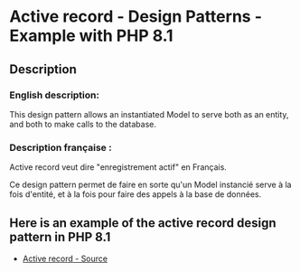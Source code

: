 # Active record - Design Patterns - Example with PHP 8.1


## Description

### English description:

This design pattern allows an instantiated Model to serve both as an entity, and both to make calls to the database.

### Description française :

Active record veut dire "enregistrement actif" en Français.

Ce design pattern permet de faire en sorte qu'un Model instancié serve à la fois d'entité, et à la fois pour faire des appels à la base de données.


## Here is an example of the active record design pattern in PHP 8.1

* [Active record - Source](https://github.com/s-damian/design-patterns-php/blob/master/src/active-record/index.php)
